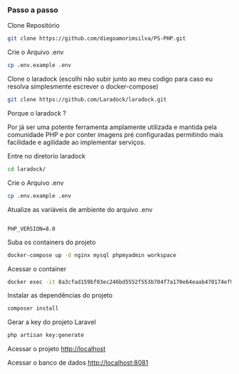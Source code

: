
### Passo a passo
Clone Repositório
```sh
git clone https://github.com/diegoamorimsilva/PS-PHP.git
```
Crie o Arquivo .env
```sh
cp .env.example .env
```
Clone o laradock (escolhi não subir junto ao meu codigo para caso eu resolva simplesmente escrever o docker-compose)

```sh
git clone https://github.com/Laradock/laradock.git
```
Porque o laradock ?

Por já ser uma potente ferramenta amplamente utilizada e mantida pela comunidade PHP e por conter imagens pré configuradas permitindo mais facilidade e agilidade ao implementar serviços.

Entre no diretorio laradock
```sh 
cd laradock/
```
Crie o Arquivo .env
```sh
cp .env.example .env
```
Atualize as variáveis de ambiente do arquivo .env
```dosini

PHP_VERSION=8.0

```

Suba os containers do projeto
```sh
docker-compose up -d nginx mysql phpmyadmin workspace
```


Acessar o container
```sh
docker exec -it 8a3cfad159bf03ec246bd5552f553b704f7a170e64eaab470174ef9d70a27661 bash
```


Instalar as dependências do projeto
```sh
composer install
```


Gerar a key do projeto Laravel
```sh
php artisan key:generate
```


Acessar o projeto
[http://localhost](http://localhost)

Acessar o banco de dados
[http://localhost:8081](http://localhost:8081)